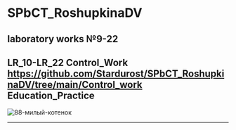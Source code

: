 # SPbCT_RoshupkinaDV
## laboratory works №9-22

LR_10-LR_22
Control_Work https://github.com/Stardurost/SPbCT_RoshupkinaDV/tree/main/Control_work
Education_Practice
--------------------

![88-милый-котенок](https://user-images.githubusercontent.com/88589361/134251847-e6535ac6-20b6-4321-b913-acc0717d4c43.jpg)

--------------------
